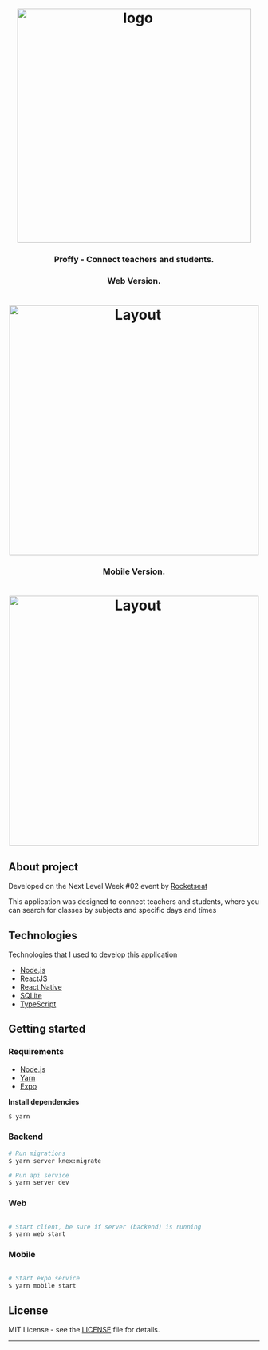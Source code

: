<h1 align="center">
  <img width="469" alt="logo" src="https://user-images.githubusercontent.com/63745509/89786971-202dc500-daf3-11ea-93a2-51b5ccee61ea.png">
</h1>

<h3 align="center">
  Proffy - Connect teachers and students.
</h3>

<h3 align="center">
  Web Version.
</h3>

<h1 align="center">
<img width="500"  alt="Layout" src="https://user-images.githubusercontent.com/63745509/89794136-05604e00-dafd-11ea-8131-9d74ccf489b9.gif">
</h1>

<h3 align="center">
  Mobile Version.
</h3>

<h1 align="center">
<img width="500"  alt="Layout" src="https://user-images.githubusercontent.com/63745509/89794136-05604e00-dafd-11ea-8131-9d74ccf489b9.gif">
</h1>


## About project

Developed on the Next Level Week #02 event by [Rocketseat](https://rocketseat.com.br/)

This application was designed to connect teachers and students, where you can search for classes by subjects and specific days and times

## Technologies

Technologies that I used to develop this application

- [Node.js](https://nodejs.org/en/)
- [ReactJS](https://reactjs.org/)
- [React Native](https://reactnative.dev/)
- [SQLite](https://www.sqlite.org/)
- [TypeScript](https://www.typescriptlang.org/)



## Getting started


### Requirements

- [Node.js](https://nodejs.org/en/)
- [Yarn](https://classic.yarnpkg.com/)
- [Expo](https://expo.io/)

**Install dependencies**

```bash
$ yarn
```


### Backend

```bash
# Run migrations
$ yarn server knex:migrate

# Run api service
$ yarn server dev

```

### Web

```bash

# Start client, be sure if server (backend) is running
$ yarn web start
```

### Mobile

```bash

# Start expo service
$ yarn mobile start
```


## License

MIT License - see the [LICENSE](LICENSE) file for details.

---
